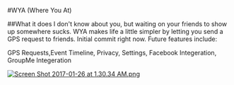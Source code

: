 #WYA (Where You At)

##What it does
I don't know about you, but waiting on your friends to show up somewhere sucks. WYA makes life a little simpler by letting you send a GPS request to friends. Initial commit right now. Future features include:

GPS Requests,Event Timeline, Privacy, Settings, Facebook Integeration, GroupMe Integeration

[![Screen Shot 2017-01-26 at 1.30.34 AM.png](https://s29.postimg.org/ksnh11oav/Screen_Shot_2017_01_26_at_1_30_34_AM.png)](https://postimg.org/image/prazfks3n/)
